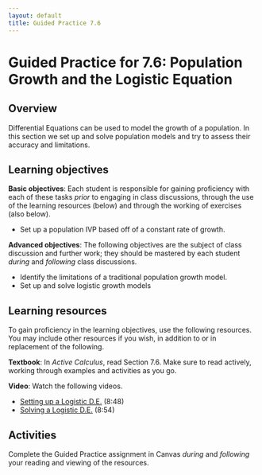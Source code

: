 ```yaml
---
layout: default
title: Guided Practice 7.6
---
```


# Guided Practice for 7.6: Population Growth and the Logistic Equation

## Overview

Differential Equations can be used to model the growth of a population. In this section we set up and solve population models and try to assess their accuracy and limitations.

## Learning objectives

__Basic objectives__: Each student is responsible for gaining proficiency with each of these tasks _prior_ to engaging in class discussions, through the use of the learning resources (below) and through the working of exercises (also below).

- Set up a population IVP based off of a constant rate of growth.

__Advanced objectives__: The following objectives are the subject of class discussion and further work; they should be mastered by each student _during_ and _following_ class discussions.

- Identify the limitations of a traditional population growth model.
- Set up and solve logistic growth models

## Learning resources

To gain proficiency in the learning objectives, use the following resources. You may include other resources if you wish, in addition to or in replacement of the following.

__Textbook__: In _Active Calculus_, read Section 7.6. Make sure to read actively, working through examples and activities as you go.

__Video__: Watch the following videos.

- [Setting up a Logistic D.E.](https://www.youtube.com/watch?v=DJBxI4eZLz4&list=PL9bIjQJDwfGtewW75Nw7PnGNSkfqwAm3v&index=87&t=0s) (8:48)
- [Solving a Logistic D.E.](https://www.youtube.com/watch?v=MeIuoN6kzes&list=PL9bIjQJDwfGtewW75Nw7PnGNSkfqwAm3v&index=83&t=0s) (8:54)


## Activities

Complete the Guided Practice assignment in Canvas _during_ and _following_ your reading and viewing of the resources.

<!--
The following activity is to be done _during_ and _following_ your reading and viewing of the resources. Go to [student.desmos.com](https://student.desmos.com/?prepopulateCode=TQYWDG) and enter your name in the format `Last, First`. For example, I would enter my name as `Ballif, Serge`. Complete each part of the activity. Some of these problems will require you to work them out on paper before entering your answer. Practice producing high quality work so that your work is readable and meaningful. You will receive a mark of __Pass__ if each item response shows a good-faith effort to be right and is submitted prior to the deadline. __Remember to use the Piazza discussion board to ask about any questions you have.__
-->
